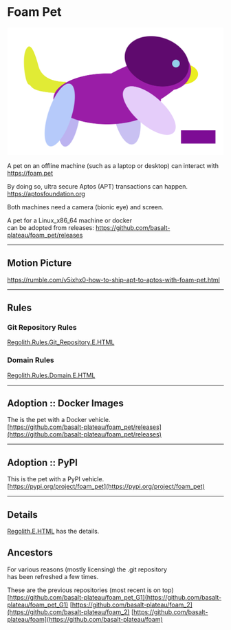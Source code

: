 


# Foam Pet
![Foam Pet](vehicles_frontend/sveltenetics/static/pictures/Foam_Pet_0001.svg)

A pet on an offline machine (such as a laptop or desktop) 
can interact with https://foam.pet

By doing so, ultra secure Aptos (APT) transactions can happen.
https://aptosfoundation.org

Both machines need a camera (bionic eye) and screen.

A pet for a Linux_x86_64 machine or docker   
can be adopted from releases:
https://github.com/basalt-plateau/foam_pet/releases

----

## Motion Picture
https://rumble.com/v5ixhx0-how-to-ship-apt-to-aptos-with-foam-pet.html

----

## Rules
### Git Repository Rules
[Regolith.Rules.Git_Repository.E.HTML](Regolith.Rules.Git_Repository.E.HTML)

### Domain Rules
[Regolith.Rules.Domain.E.HTML](Regolith.Rules.Domain.E.HTML)


----

## Adoption :: Docker Images  
The is the pet with a Docker vehicle.      
[https://github.com/basalt-plateau/foam_pet/releases](https://github.com/basalt-plateau/foam_pet/releases)

----

## Adoption :: PyPI
This is the pet with a PyPI vehicle.    
[https://pypi.org/project/foam_pet](https://pypi.org/project/foam_pet)

----

## Details
[Regolith.E.HTML](Regolith.E.HTML) has the details.  


## Ancestors  
For various reasons (mostly licensing) the .git repository   
has been refreshed a few times.   
   
These are the previous repositories (most recent is on top)  
[https://github.com/basalt-plateau/foam_pet_G1](https://github.com/basalt-plateau/foam_pet_G1)
[https://github.com/basalt-plateau/foam_2](https://github.com/basalt-plateau/foam_2)
[https://github.com/basalt-plateau/foam](https://github.com/basalt-plateau/foam)

